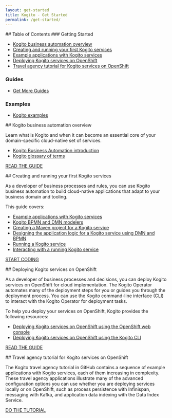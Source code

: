 ```yaml
---
layout: get-started
title: Kogito - Get Started
permalink: /get-started/
---
```


<div class="grid__item width-4-12 hide-mobile toc" markdown="1">
## Table of Contents
### Getting Started

 - [Kogito business automation overview](https://docs.kogito.kie.org/latest/html_single/#con-kogito-automation_kogito-docs)
 - [Creating and running your first Kogito services](https://docs.kogito.kie.org/latest/html_single/#chap-kogito-creating-running)
 - [Example applications with Kogito services](https://docs.kogito.kie.org/latest/html_single/#ref-kogito-app-examples_kogito-creating-running)
 - [Deploying Kogito services on OpenShift](https://docs.kogito.kie.org/latest/html_single/#chap-kogito-deploying-on-openshift)
 - [Travel agency tutorial for Kogito services on OpenShift](https://docs.kogito.kie.org/latest/html_single/#con-kogito-travel-agency_kogito-deploying-on-openshift)

### Guides

 - [Get More Guides]({{site.baseurl}}/guides)

### Examples

 - [Kogito examples](https://github.com/kiegroup/kogito-examples/)

</div>
<div class="grid__item width-8-12 width-12-12-m gs-content">
<div class="guide-item" markdown="1">
## Kogito business automation overview

Learn what is Kogito and when it can become an essential core of your domain-specific cloud-native set of services.

* <a href="https://docs.kogito.kie.org/latest/html_single/#con-kogito-automation_kogito-docs">Kogito Business Automation introduction</a>
* <a href="https://docs.kogito.kie.org/latest/html_single/#ref-kogito-glossary_kogito-configuring">Kogito glossary of terms</a>

<a href="https://docs.kogito.kie.org/latest/html_single/#con-kogito-automation_kogito-docs" class="button-cta secondary">READ THE GUIDE</a>
</div>

<div class="guide-item" markdown="1">
## Creating and running your first Kogito services

As a developer of business processes and rules, you can use Kogito business automation to build cloud-native applications that adapt to your business domain and tooling.

This guide covers:

* <a href="https://docs.kogito.kie.org/latest/html_single/#ref-kogito-app-examples_kogito-creating-running">Example applications with Kogito services</a>
* <a href="https://docs.kogito.kie.org/latest/html_single/#con-kogito-modelers_kogito-creating-running">Kogito BPMN and DMN modelers</a>
* <a href="https://docs.kogito.kie.org/latest/html_single/#proc-kogito-creating-project_kogito-creating-running">Creating a Maven project for a Kogito service</a>
* <a href="https://docs.kogito.kie.org/latest/html_single/#proc-kogito-designing-app_kogito-creating-running">Designing the application logic for a Kogito service using DMN and BPMN</a>
* <a href="https://docs.kogito.kie.org/latest/html_single/#proc-kogito-running-app_kogito-creating-running">Running a Kogito service</a>
* <a href="https://docs.kogito.kie.org/latest/html_single/#proc-kogito-interacting-app_kogito-creating-running">Interacting with a running Kogito service</a>

<a href="https://docs.kogito.kie.org/latest/html_single/#chap-kogito-creating-running" class="button-cta secondary">START CODING</a>
</div>

<div class="guide-item" markdown="1">
## Deploying Kogito services on OpenShift

As a developer of business processes and decisions, you can deploy Kogito services on OpenShift for cloud implementation. The Kogito Operator automates many of the deployment steps for you or guides you through the deployment process. You can use the Kogito command-line interface (CLI) to interact with the Kogito Operator for deployment tasks.

To help you deploy your services on OpenShift, Kogito provides the following resources:

* <a href="https://docs.kogito.kie.org/latest/html_single/#proc-kogito-deploying-on-ocp-console_kogito-deploying-on-openshift">Deploying Kogito services on OpenShift using the OpenShift web console</a>
* <a href="https://docs.kogito.kie.org/latest/html_single/#proc-kogito-deploying-on-ocp-kogito-cli_kogito-deploying-on-openshift">Deploying Kogito services on OpenShift using the Kogito CLI</a>

<a href="https://docs.kogito.kie.org/latest/html_single/#chap-kogito-deploying-on-openshift" class="button-cta secondary">READ THE GUIDE</a>
</div>

<div class="guide-item" markdown="1">
## Travel agency tutorial for Kogito services on OpenShift

The Kogito travel agency tutorial in GitHub contains a sequence of example applications with Kogito services, each of them increasing in complexity. These travel agency applications illustrate many of the advanced configuration options you can use whether you are deploying services locally or on OpenShift, such as process persistence with Infinispan, messaging with Kafka, and application data indexing with the Data Index Service.

<a href="https://docs.kogito.kie.org/latest/html_single/#con-kogito-travel-agency_kogito-deploying-on-openshift" class="button-cta secondary">DO THE TUTORIAL</a>
</div>

</div>
